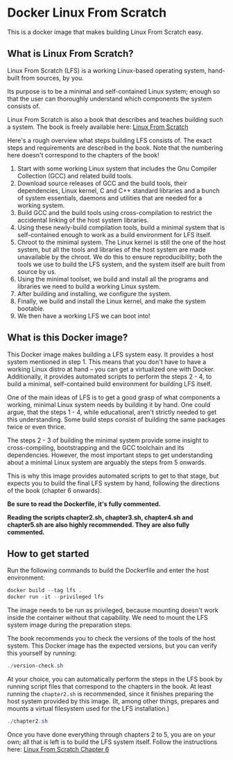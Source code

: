 # Docker Linux From Scratch

This is a docker image that makes building Linux From Scratch easy.

## What is Linux From Scratch?

Linux From Scratch (LFS) is a working Linux-based operating system,
hand-built from sources, by you.

Its purpose is to be a minimal and self-contained Linux system;
enough so that the user can thoroughly understand which components
the system consists of.

Linux From Scratch is also a book that describes
and teaches building such a system.
The book is freely available here: [Linux From Scratch](http://www.linuxfromscratch.org/)

Here's a rough overview what steps building LFS consists of.
The exact steps and requirements are described in the book. Note that
the numbering here doesn't correspond to the chapters of the book!

1. Start with some working Linux system that includes the Gnu Compiler Collection (GCC) and related build tools.
2. Download source releases of GCC and the build tools, their dependencies,
Linux kernel, C and C++ standard libraries and a bunch of system essentials, daemons and utilities that are
needed for a working system.
3. Build GCC and the build tools using cross-compilation to restrict the accidental linking of the host system libraries.
4. Using these newly-build compilation tools, build a minimal system that is self-contained enough to work as a build
environment for LFS itself.
5. Chroot to the minimal system. The Linux kernel is still the one of the host system,
but all the tools and libraries of the host system are made unavailable by the chroot.
We do this to ensure reproducibility; both the tools we use to build the LFS system,
and the system itself are built from source by us.
6. Using the minimal toolset, we build and install all the programs and libraries we need to build a working Linux system.
7. After building and installing, we configure the system.
8. Finally, we build and install the Linux kernel, and make the system bootable.
9. We then have a working LFS we can boot into!

## What is this Docker image?

This Docker image makes building a LFS system easy. It provides a host system
mentioned in step 1. This means that you don't have to have a working Linux
distro at hand – you can get a virtualized one with Docker.
Additionally, it provides automated scripts to perform the steps 2 - 4,
to build a minimal, self-contained build environment for building LFS itself.

One of the main ideas of LFS is to get a good grasp of what components a working,
minimal Linux system needs by building it by hand. One could argue,
that the steps 1 - 4, while educational, aren't strictly needed to get
this understanding. Some build steps consist of building the same packages
twice or even thrice.

The steps 2 - 3 of building the minimal system provide some insight to
cross-compiling, bootstrapping and the GCC toolchain and its dependencies.
However, the most important steps to get understanding about a minimal Linux system
are arguably the steps from 5 onwards.

This is why this image provides automated scripts to get to that stage,
but expects you to build the final LFS system by hand, following the directions
of the book (chapter 6 onwards).

**Be sure to read the Dockerfile, it's fully commented.**

**Reading the scripts chapter2.sh, chapter3.sh, chapter4.sh and
chapter5.sh are also highly recommended. They are also fully commented.**

## How to get started

Run the following commands to build the Dockerfile and enter the host environment:

```PowerShell
docker build --tag lfs .
docker run -it --privileged lfs
```

The image needs to be run as privileged, because mounting doesn't work inside
the container without that capability.
We need to mount the LFS system image during the preparation steps.

The book recommends you to check the versions of the tools of the host system.
This Docker image has the expected versions,
but you can verify this yourself by running:

```PowerShell
./version-check.sh
```

At your choice, you can automatically perform the steps in the LFS book by
running script files that correspond to the chapters in the book. At least
running the `chapter2.sh` is recommended, since it finishes preparing the host system
provided by this image. (It, among other things, prepares and mounts a virtual
filesystem used for the LFS installation.)

```PowerShell
./chapter2.sh
```

Once you have done everything through chapters 2 to 5, you are on your own;
all that is left is to build the LFS system itself. Follow the instructions here:
[Linux From Scratch Chapter 6](http://www.linuxfromscratch.org/lfs/view/stable/chapter06/introduction.html)
